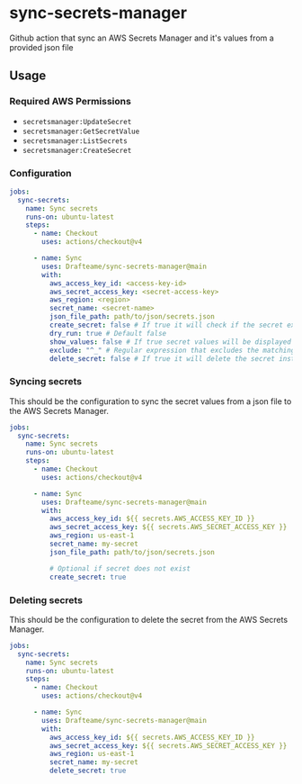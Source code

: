 # sync-secrets-manager

Github action that sync an AWS Secrets Manager and it's values from a provided json file

## Usage

### Required AWS Permissions

- `secretsmanager:UpdateSecret`
- `secretsmanager:GetSecretValue`
- `secretsmanager:ListSecrets`
- `secretsmanager:CreateSecret`

### Configuration

```yml
jobs:
  sync-secrets:
    name: Sync secrets
    runs-on: ubuntu-latest
    steps:
      - name: Checkout
        uses: actions/checkout@v4

      - name: Sync
        uses: Drafteame/sync-secrets-manager@main
        with:
          aws_access_key_id: <access-key-id>
          aws_secret_access_key: <secret-access-key>
          aws_region: <region>
          secret_name: <secret-name>
          json_file_path: path/to/json/secrets.json
          create_secret: false # If true it will check if the secret exists or not to create it before execute sync (default false)
          dry_run: true # Default false
          show_values: false # If true secret values will be displayed on action logs (default false)
          exclude: "^_" # Regular expression that excludes the matching keys to be synced (default '^_')
          delete_secret: false # If true it will delete the secret instead of creating or updating its values. 
```

### Syncing secrets

This should be the configuration to sync the secret values from a json file to the AWS Secrets Manager.

```yml
jobs:
  sync-secrets:
    name: Sync secrets
    runs-on: ubuntu-latest
    steps:
      - name: Checkout
        uses: actions/checkout@v4

      - name: Sync
        uses: Drafteame/sync-secrets-manager@main
        with:
          aws_access_key_id: ${{ secrets.AWS_ACCESS_KEY_ID }}
          aws_secret_access_key: ${{ secrets.AWS_SECRET_ACCESS_KEY }}
          aws_region: us-east-1
          secret_name: my-secret
          json_file_path: path/to/json/secrets.json

          # Optional if secret does not exist
          create_secret: true
```

### Deleting secrets

This should be the configuration to delete the secret from the AWS Secrets Manager.

```yml
jobs:
  sync-secrets:
    name: Sync secrets
    runs-on: ubuntu-latest
    steps:
      - name: Checkout
        uses: actions/checkout@v4

      - name: Sync
        uses: Drafteame/sync-secrets-manager@main
        with:
          aws_access_key_id: ${{ secrets.AWS_ACCESS_KEY_ID }}
          aws_secret_access_key: ${{ secrets.AWS_SECRET_ACCESS_KEY }}
          aws_region: us-east-1
          secret_name: my-secret
          delete_secret: true
```
